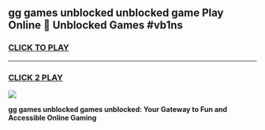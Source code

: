 
## gg games unblocked unblocked game Play Online 👋 Unblocked Games #vb1ns
<h3>
<a href="https://premium.freeplayer.one?title=gg_games_unblocked&ref=21F">CLICK TO PLAY</a></h3>
<hr>

<h3>
<a href="https://premium.freeplayer.one?title=gg_games_unblocked&ref=21F">CLICK 2 PLAY</a>
  
</h3>

<a href="https://premium.freeplayer.one?title=gg_games_unblocked&ref=21F/"><img src="https://clearcache.store/games.png"></a>


**gg games unblocked games unblocked: Your Gateway to Fun and Accessible Online Gaming**
